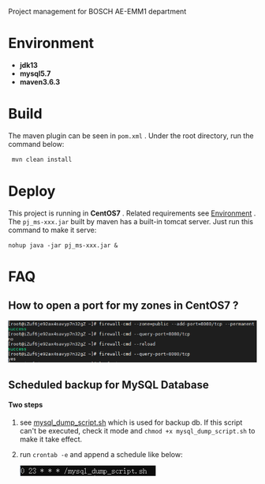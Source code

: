 Project management for BOSCH AE-EMM1 department

# <a id="environ">Environment</a>

- **jdk13**
- **mysql5.7**
- **maven3.6.3**

# Build

The maven plugin can be seen in `pom.xml` . Under the root directory, run the command below:

```bash
 mvn clean install
```

# Deploy

This project is running  in **CentOS7** . Related requirements see <a href="#environ">Environment</a> . The `pj_ms-xxx.jar` built by maven has a built-in tomcat server. Just run this command to make it serve:

```shell
nohup java -jar pj_ms-xxx.jar &
```

# FAQ

## How to open a port for my zones in CentOS7 ?

![open port](./open_port.png)

## Scheduled backup for MySQL Database

#### Two steps

1. see [mysql_dump_script.sh]( https://github.com/TransformersWsz/pj_ms/blob/master/mysql_dump_script.sh) which is used for backup db. If this script can't be executed, check it mode and `chmod +x mysql_dump_script.sh` to make it take effect.

2. run `crontab -e` and append a schedule  like below:

   ![crontab](./crontab.png)